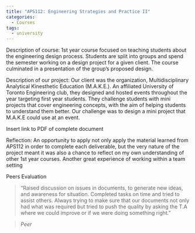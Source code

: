 ```yaml
---
title: "APS112: Engineering Strategies and Practice II"
categories:
  - Courses
tags:
  - university
---
```

Description of course:
1st year course focused on teaching students about the engineering design process. Students are split into groups and spend the semester working on a design project for a given client. The course culminated in a presentation of the group’s proposed design.

Description of our project:
Our client was the organization, Multidisciplinary Analytical Kinesthetic Education (M.A.K.E.). An affiliated University of Toronto Engineering club, they designed and hosted events throughout the year targeting first year students. They challenge students with mini projects that cover engineering concepts, with the aim of helping students to understand them better. Our challenge was to design a mini project that M.A.K.E could use at an event. 

Insert link to PDF of complete document

Reflection:
An opportunity to apply not only apply the material learned from APS112 in order to complete each deliverable, but the very nature of the project meant it was also a chance to reflect on my own understanding of other 1st year courses. Another great experience of working within a team setting

Peers Evaluation
> “Raised discussion on issues in documents, to generate new ideas, and awareness for situation. Completed tasks on time and tried to assist others. Always trying to make sure that our documents not only had what was required but tried to push the quality by asking the T.A where we could improve or if we were doing something right.”

> <cite>Peer</cite>
